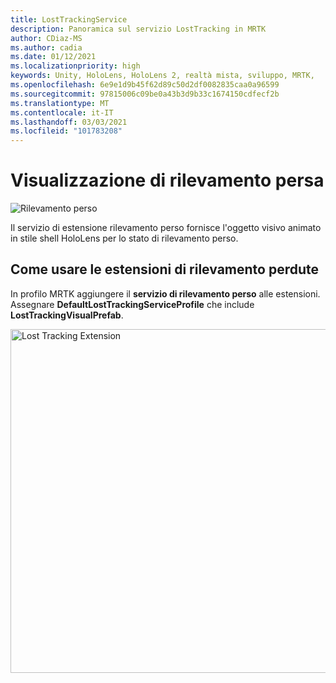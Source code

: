 ```yaml
---
title: LostTrackingService
description: Panoramica sul servizio LostTracking in MRTK
author: CDiaz-MS
ms.author: cadia
ms.date: 01/12/2021
ms.localizationpriority: high
keywords: Unity, HoloLens, HoloLens 2, realtà mista, sviluppo, MRTK,
ms.openlocfilehash: 6e9e1d9b45f62d89c50d2df0082835caa0a96599
ms.sourcegitcommit: 97815006c09be0a43b3d9b33c1674150cdfecf2b
ms.translationtype: MT
ms.contentlocale: it-IT
ms.lasthandoff: 03/03/2021
ms.locfileid: "101783208"
---
```

# <a name="lost-tracking-visualization"></a>Visualizzazione di rilevamento persa

![Rilevamento perso](../images/lost-tracking/LostTrackingVisualization.jpg)

Il servizio di estensione rilevamento perso fornisce l'oggetto visivo animato in stile shell HoloLens per lo stato di rilevamento perso.

## <a name="how-to-use-lost-tracking-extensions"></a>Come usare le estensioni di rilevamento perdute

In profilo MRTK aggiungere il **servizio di rilevamento perso** alle estensioni. Assegnare **DefaultLostTrackingServiceProfile** che include **LostTrackingVisualPrefab**.

<img src="../images/lost-tracking/LostTracking_Extensions.png" width="550" alt="Lost Tracking Extension">
